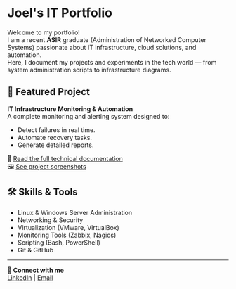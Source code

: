 # Joel's IT Portfolio

Welcome to my portfolio!  
I am a recent **ASIR** graduate (Administration of Networked Computer Systems) passionate about IT infrastructure, cloud solutions, and automation.  
Here, I document my projects and experiments in the tech world — from system administration scripts to infrastructure diagrams.

## 🚀 Featured Project
**IT Infrastructure Monitoring & Automation**  
A complete monitoring and alerting system designed to:
- Detect failures in real time.
- Automate recovery tasks.
- Generate detailed reports.

📄 [Read the full technical documentation](docs/technical_documentation.md)  
🖼 [See project screenshots](assets/)

## 🛠 Skills & Tools
- Linux & Windows Server Administration
- Networking & Security
- Virtualization (VMware, VirtualBox)
- Monitoring Tools (Zabbix, Nagios)
- Scripting (Bash, PowerShell)
- Git & GitHub

---

💼 **Connect with me**  
[LinkedIn](https://www.linkedin.com/in/tu-perfil) | [Email](mailto:tuemail@example.com)
